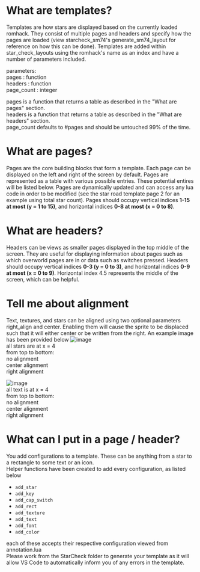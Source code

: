 # What are templates?

Templates are how stars are displayed based on the currently loaded romhack. They consist of multiple pages and headers and specify how the pages are loaded (view starcheck_sm74's generate_sm74_layout for reference on how this can be done). Templates are added within star_check_layouts using the romhack's name as an index and have a number of parameters included.

parameters:  
pages : function  
headers : function  
page_count : integer  

pages is a function that returns a table as described in the "What are pages" section.   
headers is a function that returns a table as described in the "What are headers" section.  
page_count defaults to #pages and should be untouched 99% of the time.  

# What are pages?

Pages are the core building blocks that form a template. Each page can be displayed on the left and right of the screen by default. Pages are represented as a table with various possible entries. These potential entires will be listed below. Pages are dynamically updated and can access any lua code in order to be modified (see the star road template page 2 for an example using total star count). Pages should occupy vertical indices **1-15 at most (y = 1 to 15)**, and horizontal indices **0-8 at most (x = 0 to 8)**. 

# What are headers?

Headers can be views as smaller pages displayed in the top middle of the screen. They are useful for displaying information about pages such as which overworld pages are in or data such as switches pressed. Headers should occupy vertical indices **0-3 (y = 0 to 3)**, and horizontal indices **0-9 at most (x = 0 to 9)**. Horizontal index 4.5 represents the middle of the screen, which can be helpful.

# Tell me about alignment

Text, textures, and stars can be aligned using two optional parameters right_align and center. Enabling them will cause the sprite to be displaced such that it will either center or be written from the right. An example image has been provided below
![image](https://github.com/andre1048576/StarCheckTemplates/assets/55166043/33948b84-0f34-4d1a-b7d3-848305b97e8f)  
all stars are at x = 4  
from top to bottom:  
no alignment  
center alignment  
right alignment  

![image](https://github.com/andre1048576/StarCheckTemplates/assets/55166043/2c1854ec-b896-445b-babb-152249b89dd0)  
all text is at x = 4  
from top to bottom:  
no alignment  
center alignment  
right alignment  

# What can I put in a page / header?

You add configurations to a template. These can be anything from a star to a rectangle to some text or an icon.  
Helper functions have been created to add every configuration, as listed below  
- `add_star`  
- `add_key`  
- `add_cap_switch`  
- `add_rect`  
- `add_texture`  
- `add_text`  
- `add_font`  
- `add_color`  

each of these accepts their respective configuration viewed from annotation.lua  
Please work from the StarCheck folder to generate your template as it will allow VS Code to automatically inform you of any errors in the template.